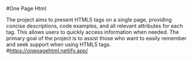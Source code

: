 #One Page Html

The project aims to present HTML5 tags on a single page, providing concise descriptions, code examples, and all relevant attributes for each tag. This allows users to quickly access information when needed. The primary goal of the project is to assist those who want to easily remember and seek support when using HTML5 tags.
#https://onepagehtml.netlify.app/
